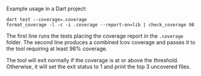 Example usage in a Dart project:
```
dart test --coverage=.coverage
format_coverage -l -c -i .coverage --report-on=lib | check_coverage 98
```
The first line runs the tests placing the coverage report in the `.coverage` folder.
The second line produces a combined lcov coverage and passes it to the tool requiring at least 98% coverage.

The tool will exit normally if the coverage is at or above the threshold.
Otherwise, it will set the exit status to 1 and print the top 3 uncovered files.